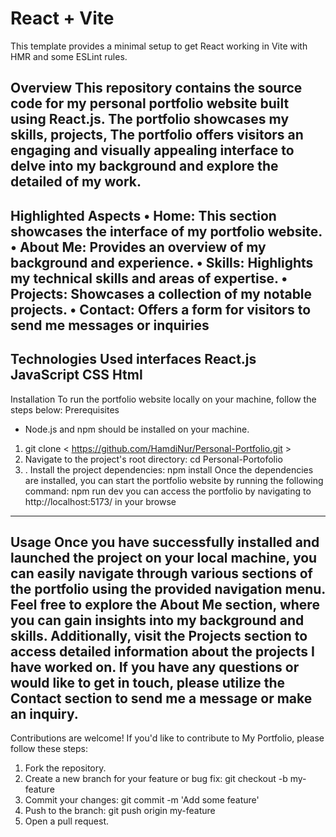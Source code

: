 # React + Vite

This template provides a minimal setup to get React working in Vite with HMR and some ESLint rules.




 Overview 
This repository contains the source code for my personal portfolio website built using React.js. 
The portfolio showcases my skills, projects, The portfolio offers visitors an engaging and visually appealing interface to delve into my background and explore the detailed of my work.
-----------------------------------------------------------------------------------------------------
Highlighted Aspects
•	Home: This section showcases the interface of my portfolio website.
•	About Me: Provides an overview of my background and experience.
•	Skills: Highlights my technical skills and areas of expertise.
•	Projects: Showcases a collection of my notable projects.
•	Contact: Offers a form for visitors to send me messages or inquiries
-----------------------------------------------------------------------------------------------------------------------------------------------------------------------------------------------------------------------------------
Technologies Used interfaces
React.js 
JavaScript
 CSS
Html
-----------------------------------------------------------------------------------------------------------------------------------------------------------------------------------------------------------------------------------
Installation
To run the portfolio website locally on your machine, follow the steps below:
 Prerequisites
- Node.js and npm should be installed on your machine.
1.   git clone < https://github.com/HamdiNur/Personal-Portfolio.git >
2. Navigate to the project's root directory: cd Personal-Portofolio
3. . Install the project dependencies: npm install
Once the dependencies are installed, you can start the portfolio website by running the following command: npm run dev
you can access the portfolio by navigating to   http://localhost:5173/ in your browse
------------------------------------------------------------------------------------------------------------------------------------------------------------------------------------------------------------------------------------
Usage
Once you have successfully installed and launched the project on your local machine, you can easily navigate through various 
sections of the portfolio using the provided navigation menu. 
Feel free to explore the About Me section, where you can gain insights into my background and skills. Additionally, 
visit the Projects section to access detailed information about the projects I have worked on. 
If you have any questions or would like to get in touch, please utilize the Contact section to send me a message or make an inquiry.
-------------------------------------------------------------------------------------------------------------------------------------------------------------------------------------------------------------------------------------------
Contributions are welcome! If you'd like to contribute to My Portfolio, please follow these steps:
1.	Fork the repository.
2.	Create a new branch for your feature or bug fix: git checkout -b my-feature
3.	Commit your changes: git commit -m 'Add some feature'
4.	Push to the branch: git push origin my-feature
5.	Open a pull request.
